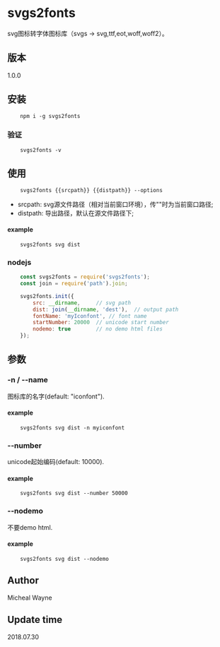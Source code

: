# svgs2fonts

svg图标转字体图标库（svgs -> svg,ttf,eot,woff,woff2）。

## 版本
1.0.0

## 安装
```
    npm i -g svgs2fonts
```

### 验证
```
	svgs2fonts -v
```

## 使用
```
    svgs2fonts {{srcpath}} {{distpath}} --options
```
- srcpath: svg源文件路径（相对当前窗口环境），传""时为当前窗口路径;
- distpath: 导出路径，默认在源文件路径下;

#### example
``` 
    svgs2fonts svg dist
```

### nodejs
``` js
    const svgs2fonts = require('svgs2fonts');
    const join = require('path').join;

    svgs2fonts.init({
        src: __dirname,		// svg path
        dist: join(__dirname, 'dest'),	// output path
        fontName: 'myIconfont',	// font name
        startNumber: 20000	// unicode start number
        nodemo: true        // no demo html files
    });
```

## 参数

### -n / --name
图标库的名字(default: "iconfont").

#### example
``` 
    svgs2fonts svg dist -n myiconfont
```

### --number
unicode起始编码(default: 10000).
#### example
``` 
    svgs2fonts svg dist --number 50000
```

### --nodemo
不要demo html.
#### example
``` 
    svgs2fonts svg dist --nodemo
```

## Author

Micheal Wayne

## Update time

2018.07.30